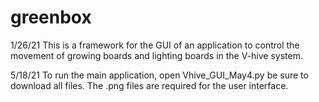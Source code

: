 # greenbox

1/26/21
This is a framework for the GUI of an application to control the movement of growing boards and lighting boards in the V-hive system.


5/18/21
To run the main application, open Vhive_GUI_May4.py
be sure to download all files. The .png files are required for the user interface. 

